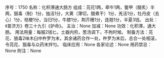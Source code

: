 序号：1750
名称：化积滞通大肠方
组成：芫花1两，牵牛1两，鳖甲（醋炙）半两，狠毒（制）1分，独活1分，大黄（薄切，醋煮干）1分，羌活1分，牡丹皮（去心）1分，桔梗1分，当归1分，牛膝1分，荆芥穗1分，连翘1分，半夏3钱。
出处：《普济方》卷三十九引《护命》。
主治：None
加减：None
功效：化积滞，通大肠。
用法用量：每服2钱匕，土器内煎，葱汤调下，不拘时候。
制备方法：芫花、狼毒2味木臼中杵罗为末，其余诸药合作一处，杵罗为末后，总合一处相滚，令芫花、狠毒与众药末拌匀。
临床应用：None
各家论述：None
用药禁忌：None
附注：None
